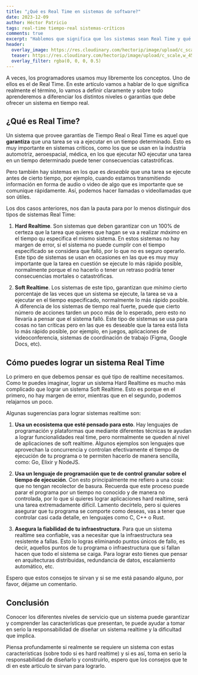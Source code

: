 ```yaml
---
title: "¿Qué es Real Time en sistemas de software?"
date: 2023-12-09
author: Héctor Patricio
tags: real-time tiempo-real sistemas-críticos
comments: true
excerpt: "Hablemos que significa que los sistemas sean Real Time y qué principios puedes seguir para lograr que tu sistema lo sea."
header:
  overlay_image: https://res.cloudinary.com/hectorip/image/upload/c_scale,w_1450/v1696829214/nathan-dumlao-LPRrEJU2GbQ-unsplash_cmhwgx.jpg
  teaser: https://res.cloudinary.com/hectorip/image/upload/c_scale,w_450/v1696829214/nathan-dumlao-LPRrEJU2GbQ-unsplash_cmhwgx.jpg
  overlay_filter: rgba(0, 0, 0, 0.5)
---
```


A veces, los programadores usamos muy libremente los conceptos. Uno de ellos es el de Real Time. En este artículo vamos a hablar de lo que significa realmente el término, lo vamos a definir claramente y sobre todo aprenderemos a diferenciar los distintos niveles o garantías que debe ofrecer un sistema en tiempo real.

## ¿Qué es Real Time?

Un sistema que provee garantías de Tiempo Real o Real Time es aquel que **garantiza** que una tarea se va a ejecutar en un tiempo determinado. Esto es muy importante en sistemas críticos, como los que se usan en la industria automotriz, aeroespacial, médica, en los que ejecutar NO ejecutar una tarea en un tiempo determinado puede tener consecuencias catastróficas.

Pero también hay sistemas en los que es _deseable_ que una tarea se ejecute antes de cierto tiempo, por ejemplo, cuando estamos transmitiendo información en forma de audio o video de algo que es importante que se comunique rápidamente. Así, podemos hacer llamadas o videollamadas que son útiles.

Los dos casos anteriores, nos dan la pauta para por lo menos distinguir dos tipos de sistemas Real Time:

1. **Hard Realtime**. Son sistemas que deben garantizar con un 100% de certeza que la tarea que quieres que hagan se va a realizar _máximo_ en el tiempo qu especifica el mismo sistema. En estos sistemas no hay margen de error, si el sistema no puede cumplir con el tiempo especificado se considera que falló, por lo que no es seguro operarlo. Este tipo de sistemas se usan en ocasiones en las que es muy muy importante que la tarea en cuestión se ejecute lo más rápido posible, normalmente porque el no hacerlo o tener un retraso podría tener consecuencias mortales o catastróficas.

2. **Soft Realtime**. Los sistemas de este tipo, garantizan que _mínimo_ cierto porcentaje de las veces que un sistema se ejecute, la tarea se va a ejecutar en el tiempo especificado, normalmente lo más rápido posible. A diferencia de los sistemas de tiempo real fuerte, puede que cierto número de acciones tarden un poco más de lo esperado, pero esto no llevaría a pensar que el sistema falló. Este tipo de sistemas se usa para cosas no tan críticas pero en las que es deseable que la tarea está lista lo más rápido posible, por ejemplo, en juegos, aplicaciones de videoconferencia, sistemas de coordinación de trabajo (Figma, Google Docs, etc).

## Cómo puedes lograr un sistema Real Time

Lo primero en que debemos pensar es qué tipo de realtime necesitamos. Como te puedes imaginar, lograr un sistema Hard Realtime es mucho más complicado que lograr un sistema Soft Realtime. Esto es porque en el primero, no hay margen de error, mientras que en el segundo, podemos relajarnos un poco.

Algunas sugerencias para lograr sistemas realtime son:

1. **Usa un ecosistema que esté pensado para esto**. Hay lenguajes de programación y plataformas que mediante diferentes técnicas te ayudan a lograr funcionalidades real time, pero normalmente se queden al nivel de aplicaciones de soft realtime. Algunos ejemplos son lenguajes que aprovechan la concurrencia y controlan efectivamente el tiempo de ejecución de tu programa o te permiten hacerlo de manera sencilla, como: Go, Elixir y NodeJS.

2. **Usa un lenguaje de programación que te de control granular sobre el tiempo de ejecución**. Con esto principalmente me refiero a una cosa: que no tengan recolector de basura. Recuerda que este proceso puede parar el programa por un tiempo no conocido y de manera no controlada, por lo que si quieres lograr aplicaciones hard realtime, será una tarea extremadamente difícil. Lamento decírtelo, pero si quieres asegurar que tu programa se comporte como deseas, vas a tener que controlar casi cada detalle, en lenguajes como C, C++ o Rust.

3. **Asegura la fiabilidad de tu infraestructura**. Para que un sistema realtime sea confiable, vas a necesitar que la infraestructura sea resistente a fallas. Esto lo logras eliminando puntos únicos de fallo, es decir, aquellos puntos de tu programa o infraestructura que si fallan hacen que todo el sistema se caiga. Para lograr esto tienes que pensar en arquitecturas distribuidas, redundancia de datos, escalamiento automático, etc.

Espero que estos consejos te sirvan y si se me está pasando alguno, por favor, déjame un comentario.

## Conclusión

Conocer los diferentes niveles de servicio que un sistema puede garantizar y comprender las características que presentan, te puede ayudar a tomar en serio la responsabilidad de diseñar un sistema realtime y la dificultad que implica.

Piensa profundamente si realmente se requiere un sistema con estas características (sobre todo si es hard realtime) y si es así, toma en serio la responsabilidad de diseñarlo y construirlo, espero que los consejos que te di en este artículo te sirvan para lograrlo.
